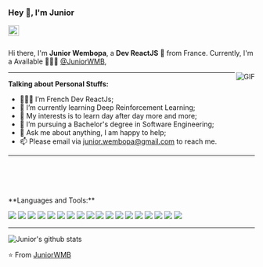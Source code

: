 ### Hey 👋, I'm Junior

<a href="https://www.linkedin.com/in/junior-wembopa-42b2311a5/">
  <img align="left" alt="Junior's LinkdeIn" width="22px" src="https://cdn.jsdelivr.net/npm/simple-icons@v3/icons/linkedin.svg" />
</a>

<br />
<br />

Hi there, I'm **Junior Wembopa**, a **Dev ReactJS** 🚀 from France. Currently, I'm a Available 🙍🏽‍♂️ [@JuniorWMB](https://github.com/JuniorWMB), 

  <img align="right" alt="GIF" src="https://i.pinimg.com/originals/e4/26/70/e426702edf874b181aced1e2fa5c6cde.gif" />

---  

**Talking about Personal Stuffs:**

- 👨🏽‍💻 I’m French Dev ReactJs;
- 🌱 I’m currently learning Deep Reinforcement Learning; 
- 🤔 My interests is to learn day after day more and more;
- 💼 I’m pursuing a Bachelor's degree in Software Engineering;
- 💬 Ask me about anything, I am happy to help;
- 📫 Please email via junior.wembopa@gmail.com to reach me.

---

 <br />
<br />
<br />
<br />
**Languages and Tools:**  

<img src = "https://img.shields.io/badge/-HTML5-E34F26?style=flat&logo=html5&logoColor=white"> <img src = "https://img.shields.io/badge/-CSS3-1572B6?style=flat&logo=css3&logoColor=white">
<img src="https://img.shields.io/badge/-Bootstrap-563D7C?style=flat&logo=bootstrap&logoColor=white">
<img src="https://img.shields.io/badge/-JavaScript-eed718?style=flat&logo=javascript&logoColor=ffffff">
<img src="https://img.shields.io/badge/-Sass-cc6699?style=flat&logo=sass&logoColor=ffffff">
<img src="https://img.shields.io/badge/-React-000000?style=flat&logo=react&logoColor=00c8ff">
<img src="https://img.shields.io/badge/-MongoDB-4DB33D?style=flat&logo=mongodb&logoColor=FFFFFF">
<img src="https://img.shields.io/badge/-GraphQL-e535ab?style=flat&logo=graphql&logoColor=FFFFFF">
<img src="https://img.shields.io/badge/-MySQL-F29111?style=flat&logo=mysql&logoColor=FFFFFF">
<img src="https://img.shields.io/badge/-Express.js-787878?style=flat">
<img src="https://img.shields.io/badge/-Node.js-3C873A?style=flat&logo=Node.js&logoColor=white">
<img src="https://img.shields.io/badge/-Firebase-FFA611?style=flat&logo=firebase&logoColor=FFFFFF">
<img src="http://img.shields.io/badge/-Google%20Cloud%20Platform-4285F4?style=flat&logo=google%20cloud&logoColor=white">
<img src="https://img.shields.io/badge/-Progressive Web Apps-5A0FC8?style=flat">
<img src="http://img.shields.io/badge/-Git-F1502F?style=flat&logo=git&logoColor=FFFFFF">
<img src="http://img.shields.io/badge/-Github-000000?style=flat&logo=github&logoColor=FFFFFF">
<img src="http://img.shields.io/badge/-VS%20Code-007ACC?style=flat&logo=visual%20studio%20code&logoColor=white">
<img src="http://img.shields.io/badge/-Heroku-430098?style=flat&logo=heroku&logoColor=white">

---

![Junior's github stats](https://github-readme-stats.vercel.app/api?username=juniorwmb&show_icons=true&hide_border=true)

⭐️ From [JuniorWMB](https://github.com/JuniorWMB)
